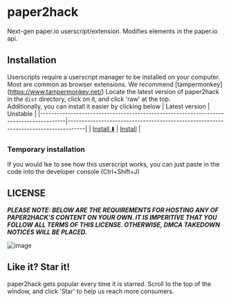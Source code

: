 # paper2hack
Next-gen paper.io userscript/extension. Modifies elements in the paper.io api.

## Installation

Userscripts require a userscript manager to be installed on your computer. Most are common as browser extensions. We recommend [tampermonkey] (https://www.tampermonkey.net/)
Locate the latest version of paper2hack in the `dist` directory, click on it, and click 'raw' at the top.  
Additionally, you can install it easier by clicking below
| Latest version                                                                        | Unstable                                                                           |
|---------------------------------------------------------------------------------------|------------------------------------------------------------------------------------|
| [Install ⬇️](https://github.com/its-pablo/paper2hack/raw/master/dist/paper2hack.user.js) | [Install](https://github.com/its-pablo/paper2hack/raw/dev/dist/paper2hack.user.js) |

### Temporary installation
If you would lke to see how this userscript works, you can just paste in the code into the developer console (Ctrl+Shift+J)

## LICENSE
***PLEASE NOTE: BELOW ARE THE REQUIREMENTS FOR HOSTING ANY OF PAPER2HACK'S CONTENT ON YOUR OWN. IT IS IMPERITIVE THAT YOU FOLLOW ALL TERMS OF THIS LICENSE. OTHERWISE, DMCA TAKEDOWN NOTICES WILL BE PLACED.***   

![image](https://user-images.githubusercontent.com/78528552/158934797-a28e51ee-5985-4593-947f-868e5d4b80b8.png)


## Like it? Star it!
paper2hack gets popular every time it is starred. Scroll to the top of the window, and click 'Star' to help us reach more consumers.
